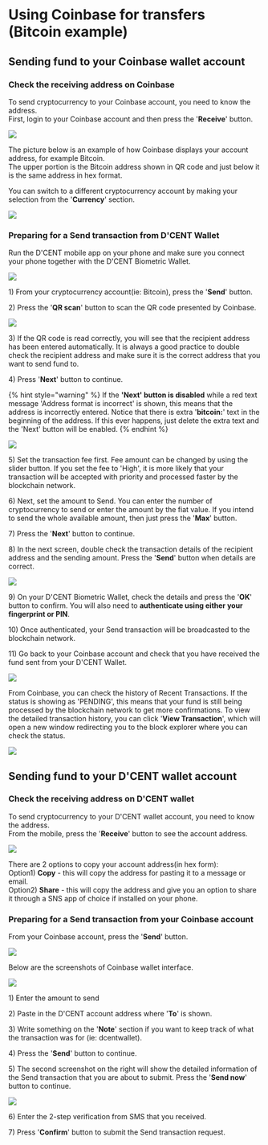 # Using Coinbase for transfers \(Bitcoin example\)

## Sending fund to your Coinbase wallet account

### Check the receiving address on Coinbase

To send cryptocurrency to your Coinbase account, you need to know the address.   
First, login to your Coinbase account and then press the '**Receive**' button.

![](../.gitbook/assets/coinbase1.png)



The picture below is an example of how Coinbase displays your account address, for example Bitcoin.  
The upper portion is the Bitcoin address shown in QR code and just below it is the same address in hex format.  
  
You can switch to a different cryptocurrency account by making your selection from the '**Currency**' section.

![](../.gitbook/assets/coinbase2.png)

### Preparing for a Send transaction from D'CENT Wallet

Run the D'CENT mobile app on your phone and make sure you connect your phone together with the D'CENT Biometric Wallet. 

![](../.gitbook/assets/coinbase3.png)

1\) From your cryptocurrency account\(ie: Bitcoin\), press the '**Send**' button.  
  
2\) Press the '**QR scan**' button to scan the QR code presented by Coinbase.

![](../.gitbook/assets/coinbase4.png)

3\) If the QR code is read correctly, you will see that the recipient address has been entered automatically. It is always a good practice to double check the recipient address and make sure it is the correct address that you want to send fund to.  
  
4\) Press '**Next**' button to continue.

{% hint style="warning" %}
If the **'Next' button is disabled** while a red text message 'Address format is incorrect' is shown, this means that the address is incorrectly entered. Notice that there is extra '**bitcoin:**' text in the beginning of the address. If this ever happens, just delete the extra text and the 'Next' button will be enabled.
{% endhint %}

![](../.gitbook/assets/coinbase5.png)

5\) Set the transaction fee first. Fee amount can be changed by using the slider button. If you set the fee to 'High', it is more likely that your transaction will be accepted with priority and processed faster by the blockchain network.

6\) Next, set the amount to Send. You can enter the number of cryptocurrency to send or enter the amount by the fiat value. If you intend to send the whole available amount, then just press the '**Max**' button.

7\) Press the '**Next**' button to continue.

8\) In the next screen, double check the transaction details of the recipient address and the sending amount. Press the '**Send**' button when details are correct.

![](../.gitbook/assets/coinbase6.png)

 9\) On your D'CENT Biometric Wallet, check the details and press the '**OK**' button to confirm. You will also need to **authenticate using either your fingerprint or PIN**.

10\) Once authenticated, your Send transaction will be broadcasted to the blockchain network.

11\) Go back to your Coinbase account and check that you have received the fund sent from your D'CENT Wallet. 

![](../.gitbook/assets/coinbase7.png)

From Coinbase, you can check the history of Recent Transactions. If the status is showing as 'PENDING', this means that your fund is still being processed by the blockchain network to get more confirmations. To view the detailed transaction history, you can click '**View Transaction**', which will open a new window redirecting you to the block explorer where you can check the status.

![](../.gitbook/assets/coinbase8.png)

## Sending fund to your D'CENT wallet account

### Check the receiving address on D'CENT wallet

To send cryptocurrency to your D'CENT wallet account, you need to know the address.   
From the mobile, press the '**Receive**' button to see the account address.

![](../.gitbook/assets/coinbase9.png)

There are 2 options to copy your account address\(in hex form\):  
Option1\) **Copy** - this will copy the address for pasting it to a message or email.  
Option2\) **Share** - this will copy the address and give you an option to share it through a SNS app of choice if installed on your phone.

### Preparing for a Send transaction from your Coinbase account

From your Coinbase account, press the '**Send**' button.

![](../.gitbook/assets/coinbase10.png)

Below are the screenshots of Coinbase wallet interface.

![](../.gitbook/assets/coinbase11.png)

1\) Enter the amount to send

2\) Paste in the D'CENT account address where '**To**' is shown.

3\) Write something on the '**Note**' section if you want to keep track of what the transaction was for \(ie: dcentwallet\).

4\) Press the '**Send**' button to continue.

5\) The second screenshot on the right will show the detailed information of the Send transaction that you are about to submit. Press the '**Send now**' button to continue.

![](../.gitbook/assets/coinbase12.png)

6\) Enter the 2-step verification from SMS that you received.

7\) Press '**Confirm**' button to submit the Send transaction request.

